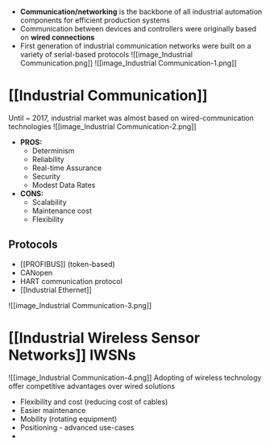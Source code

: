 - **Communication/networking** is the backbone of all industrial automation components for efficient production systems
- Communication between devices and controllers were originally based on **wired connections**
- First generation of industrial communication networks were built on a variety of serial-based protocols
![[image_Industrial Communication.png]]
![[image_Industrial Communication-1.png]]
# [[Industrial Communication]] 
Until ~ 2017, industrial market was almost based on
wired-communication technologies
![[image_Industrial Communication-2.png]]
- **PROS:**
	- Determinism
	- Reliability
	- Real-time Assurance
	- Security
	- Modest Data Rates
- **CONS:**
	- Scalability
	- Maintenance cost
	- Flexibility
## Protocols
- [[PROFIBUS]] (token-based)
- CANopen
- HART communication protocol
- [[Industrial Ethernet]]

![[image_Industrial Communication-3.png]]
# [[Industrial Wireless Sensor Networks]] IWSNs
![[image_Industrial Communication-4.png]]
Adopting of wireless technology offer competitive advantages over wired solutions
- Flexibility and cost (reducing cost of cables)
- Easier maintenance
- Mobility (rotating equipment)
- Positioning - advanced use-cases
- 